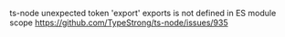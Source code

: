 ts-node unexpected token 'export'
exports is not defined in ES module scope
https://github.com/TypeStrong/ts-node/issues/935